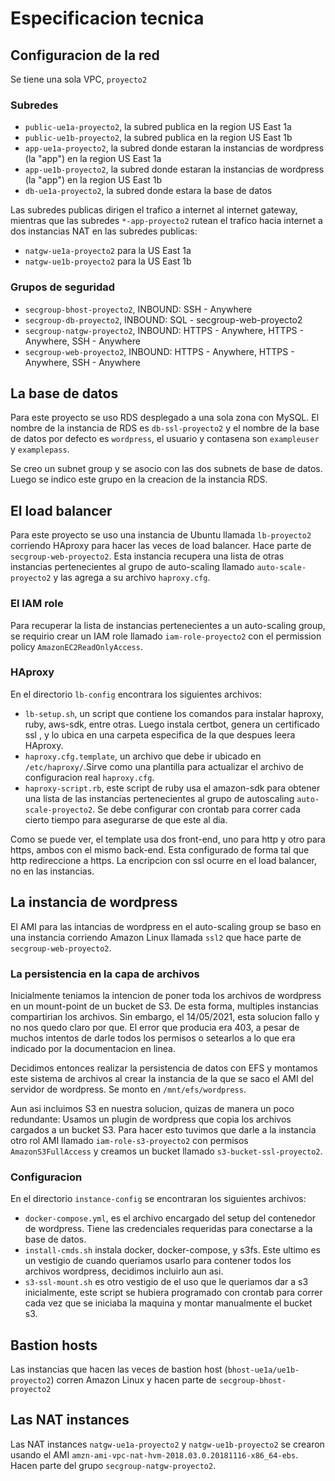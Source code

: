 # Especificacion tecnica
## Configuracion de la red
Se tiene una sola VPC, `proyecto2`

### Subredes
- `public-ue1a-proyecto2`, la subred publica en la region US East 1a
- `public-ue1b-proyecto2`, la subred publica en la region US East 1b
- `app-ue1a-proyecto2`, la subred donde estaran la instancias de wordpress (la "app") en la region US East 1a
- `app-ue1b-proyecto2`, la subred donde estaran la instancias de wordpress (la "app") en la region US East 1b
- `db-ue1a-proyecto2`, la subred donde estara la base de datos

Las subredes publicas dirigen el trafico a internet al internet gateway, mientras que las subredes `*-app-proyecto2` rutean el trafico hacia internet a dos instancias NAT en las subredes publicas:
- `natgw-ue1a-proyecto2` para la US East 1a
- `natgw-ue1b-proyecto2` para la US East 1b

### Grupos de seguridad
- `secgroup-bhost-proyecto2`, INBOUND: SSH - Anywhere
- `secgroup-db-proyecto2`, INBOUND: SQL - secgroup-web-proyecto2
- `secgroup-natgw-proyecto2`, INBOUND: HTTPS - Anywhere, HTTPS - Anywhere, SSH - Anywhere
- `secgroup-web-proyecto2`, INBOUND: HTTPS - Anywhere, HTTPS - Anywhere, SSH - Anywhere


## La base de datos
Para este proyecto se uso RDS desplegado a una sola zona con MySQL. El nombre de la instancia de RDS es `db-ssl-proyecto2` y el nombre de la base de datos por defecto es `wordpress`, el usuario y contasena son `exampleuser` y `examplepass`.

Se creo un subnet group y se asocio con las dos subnets de base de datos. Luego se indico este grupo en la creacion de la instancia RDS.

## El load balancer
Para este proyecto se uso una instancia de Ubuntu llamada `lb-proyecto2` corriendo HAproxy para hacer las veces de load balancer. Hace parte de `secgroup-web-proyecto2`. Esta instancia recupera una lista de otras instancias pertenecientes al grupo de auto-scaling llamado `auto-scale-proyecto2` y las agrega a su archivo `haproxy.cfg`. 

### El IAM role
Para recuperar la lista de instancias pertenecientes a un auto-scaling group, se requirio crear un IAM role llamado `iam-role-proyecto2` con el permission policy `AmazonEC2ReadOnlyAccess`. 

### HAproxy
En el directorio `lb-config` encontrara los siguientes archivos: 
- `lb-setup.sh`, un script que contiene los comandos para instalar haproxy, ruby, aws-sdk, entre otras. Luego instala certbot, genera un certificado ssl
, y lo ubica en una carpeta especifica de la que despues leera HAproxy.
- `haproxy.cfg.template`, un archivo que debe ir ubicado en `/etc/haproxy/`.Sirve como una plantilla para actualizar el archivo de configuracion real `haproxy.cfg`.
- `haproxy-script.rb`, este script de ruby usa el amazon-sdk para obtener una lista de las instancias pertenecientes al grupo de autoscaling `auto-scale-proyecto2`. Se debe configurar con crontab para correr cada cierto tiempo para asegurarse de que este al dia. 

Como se puede ver, el template usa dos front-end, uno para http y otro para https, ambos con el mismo back-end. Esta configurado de forma tal que http redireccione a https. La encripcion con ssl ocurre en el load balancer, no en las instancias.

## La instancia de wordpress
El AMI para las intancias de wordpress en el auto-scaling group se baso en una instancia corriendo Amazon Linux llamada `ssl2` que hace parte de `secgroup-web-proyecto2`.

### La persistencia en la capa de archivos
Inicialmente teniamos la intencion de poner toda los archivos de wordpress en un mount-point de un bucket de S3. De esta forma, multiples instancias compartirian los archivos. Sin embargo, el 14/05/2021, esta solucion fallo y no nos quedo claro por que. El error que producia era 403, a pesar de muchos intentos de darle todos los permisos o setearlos a lo que era indicado por la documentacion en linea. 

Decidimos entonces realizar la persistencia de datos con EFS y montamos este sistema de archivos al crear la instancia de la que se saco el AMI del servidor de wordpress. Se monto en `/mnt/efs/wordpress`.

Aun asi incluimos S3 en nuestra solucion, quizas de manera un poco redundante: Usamos un plugin de wordpress que copia los archivos cargados a un bucket S3. Para hacer esto tuvimos que darle a la instancia otro rol AMI llamado `iam-role-s3-proyecto2` con permisos `AmazonS3FullAccess` y creamos un bucket llamado `s3-bucket-ssl-proyecto2`.

### Configuracion
En el directorio `instance-config` se encontraran los siguientes archivos:
- `docker-compose.yml`, es el archivo encargado del setup del contenedor de wordpress. Tiene las credenciales requeridas para conectarse a la base de datos. 
- `install-cmds.sh` instala docker, docker-compose, y s3fs. Este ultimo es un vestigio de cuando queriamos usarlo para contener todos los archivos wordpress, decidimos incluirlo aun asi. 
- `s3-ssl-mount.sh` es otro vestigio de el uso que le queriamos dar a s3 inicialmente, este script se hubiera programado con crontab para correr cada vez que se iniciaba la maquina y montar manualmente el bucket s3.


## Bastion hosts
Las instancias que hacen las veces de bastion host (`bhost-ue1a/ue1b-proyecto2`) corren Amazon Linux y hacen parte de `secgroup-bhost-proyecto2`

## Las NAT instances
Las NAT instances `natgw-ue1a-proyecto2` y `natgw-ue1b-proyecto2` se crearon usando el AMI `amzn-ami-vpc-nat-hvm-2018.03.0.20181116-x86_64-ebs`. Hacen parte del grupo `secgroup-natgw-proyecto2`.

